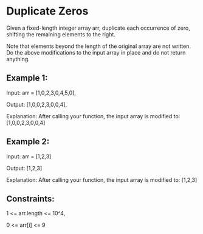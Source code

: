 # Duplicate Zeros

Given a fixed-length integer array arr, duplicate each occurrence of zero, shifting the remaining elements to the right.

Note that elements beyond the length of the original array are not written. Do the above modifications to the input array in place and do not return anything.

## Example 1:

Input: arr = [1,0,2,3,0,4,5,0],

Output: [1,0,0,2,3,0,0,4],

Explanation: After calling your function, the input array is modified to: [1,0,0,2,3,0,0,4]

## Example 2:

Input: arr = [1,2,3]

Output: [1,2,3]

Explanation: After calling your function, the input array is modified to: [1,2,3]

## Constraints:

1 <= arr.length <= 10^4,

0 <= arr[i] <= 9
